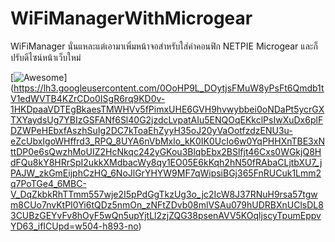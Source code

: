# WiFiManagerWithMicrogear
WiFiManager นั่นแหละแต่เอามาเพิ่มหน้าจอสำหรับใส่ค่าคอนฟิก NETPIE Microgear และก็ปรับดีไซน์หน้าเว็บใหม่

[![Awesome](https://cdn.rawgit.com/sindresorhus/awesome/d7305f38d29fed78fa85652e3a63e154dd8e8829/media/badge.svg)]
(https://lh3.googleusercontent.com/0OoHP9L_DOytjsFMuW8yPsFt6Qmdb1tV1edWVTB4KZrCDo0ISgR6rq9KD0v-1HKDpaaVDTEgBkaesTMWHVv5fPimxUHE6GVH9hvwybbei0oNDaPt5ycrGXTXYaydsUg7YBIzGSFANf6Sl40G2jzdcLvpatAIu5ENQOqEKkclPsIwXuDx6plFDZWPeHEbxfAszhSuIg2DC7kToaEhZyyH35oJ20yVaOotfzdzENU3u-eZcUbxIgoWHffrd3_RPQ_8UYA6nVbMxlo_kK0IK0UcIo6w0YqPHHXnTBE3xNttDP0e6sQwzhMoUIZ2HcNkqc242yGKou3BlqbEbx2BSlfjt46Cxs0WGkjQ8HdFQu8kY8HRrSpI2ukkXMdbacWy8qy1EO05E6kKqh2hN50fRAbaCLjtbXU7_jPAJW_zkGmEijphCzHQ_6NoJlGrYHYW9MF7qWipsiBGj365FnRUCuk1Lmm2q7PoTGe4_6MBC-V_DqZkbkRhTTmm557wje2I5pPdGgTkzUg3o_jc2IcW8J37RNuH9rsa57tgwm8CUo7nvKtPI0Yi6tQDz5nmOn_zNFtZDvb08mlVSAu079hUDRBXnUClsDL83CUBzGEYvFv8hOyF5wQn5upYjtLl2zjZQG38psenAVV5KOqljscyTpumEppvYD63_ifICUpd=w504-h893-no)
